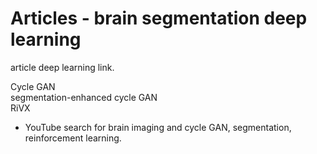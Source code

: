 # Articles - brain segmentation deep learning  


article deep learning link.  

Cycle GAN  
segmentation-enhanced cycle GAN  
RiVX  

 * YouTube search for brain imaging and cycle GAN, segmentation, reinforcement learning.

